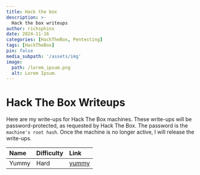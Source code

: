 ```yaml
---
title: Hack the box
description: >-
  Hack the box writeups
author: richsphinx
date: 2024-11-16
categories: [HackTheBox, Pentesting]
tags: [HackTheBox]
pin: false
media_subpath: '/assets/img'
image:
  path: /lorem_ipsum.png
  alt: Lorem Ipsum.
---
```


# Hack The Box Writeups

Here are my write-ups for Hack The Box machines. These write-ups will be password-protected, as requested by Hack The Box. The password is the `machine's root hash`. Once the machine is no longer active, I will release the write-ups.

| Name     | Difficulty   | Link                 |
| :------- |:------------ | :--------------------|
| Yummy    | Hard         | [yummy](/htb/yummy)  |
